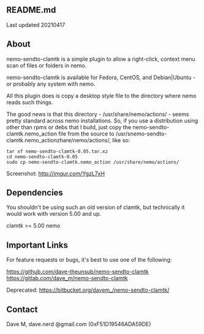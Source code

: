 README.md              
-----------------------
Last updated 20210417  

## About

nemo-sendto-clamtk is a simple plugin to allow a right-click,
context menu scan of files or folders in nemo.

nemo-sendto-clamtk is available for Fedora, CentOS, and
Debian|Ubuntu - or probably any system with nemo.  

All this plugin does is copy a desktop style file to the
directory where nemo reads such things.  

The good news is that this directory - /usr/share/nemo/actions/ - seems pretty standard across nemo installations. So, if you use a distribution using other than rpms or debs that I build, just copy the nemo-sendto-clamtk.nemo_action file from the source to /usr/snemo-sendto-clamtk.nemo_actionzhare/nemo/actions/, like so:  

```
tar xf nemo-sendto-clamtk-0.05.tar.xz
cd nemo-sendto-clamtk-0.05
sudo cp nemo-sendto-clamtk.nemo_action /usr/share/nemo/actions/
```

Screenshot: http://imgur.com/YgzL7xH

## Dependencies

You shouldn't be using such an old version of clamtk, but technically it would work with version 5.00 and up.  

clamtk >= 5.00
nemo  

## Important Links
  
For feature requests or bugs, it's best to use one of the following:

https://github.com/dave-theunsub/nemo-sendto-clamtk
https://gitlab.com/dave_m/nemo-sendto-clamtk
  
Deprecated:
https://bitbucket.org/davem_/nemo-sendto-clamtk/

## Contact

Dave M, dave.nerd @gmail.com (0xF51D19546ADA59DE)
